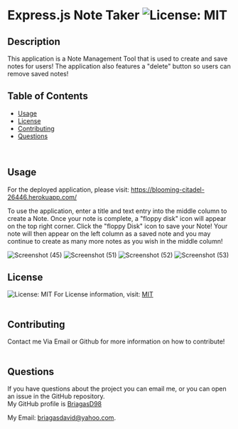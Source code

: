 # Express.js Note Taker ![License: MIT](https://img.shields.io/badge/License-MIT-yellow.svg)

  ## Description
  This application is a Note Management Tool that is used to create and save notes for users! The application also
  features a "delete" button so users can remove saved notes!

  ## Table of Contents
  * [Usage](#Usage)
  * [License](#License)
  * [Contributing](#Contributing)
  * [Questions](#Questions)
  <br/>
  
  ## Usage
  For the deployed application, please visit: https://blooming-citadel-26446.herokuapp.com/
  <br/>
  
  To use the application, enter a title and text entry into the middle column to create a Note. Once your note is complete, a "floppy disk" icon
  will appear on the top right corner. Click the "floppy Disk" icon to save your Note! Your note will then appear on the left column as a saved note and you may
  continue to create as many more notes as you wish in the middle column!
  <br/>
  
  ![Screenshot (45)](https://user-images.githubusercontent.com/83102464/126952136-5da5e4e0-668e-4e8f-9b7c-d19d1572b721.png)
  ![Screenshot (51)](https://user-images.githubusercontent.com/83102464/126952179-a18a430e-c1e6-4fb2-ad01-38b6b8ad30d3.png)
  ![Screenshot (52)](https://user-images.githubusercontent.com/83102464/126952216-e3e85535-7e96-4c13-910e-c2a5f1111ba0.png)
  ![Screenshot (53)](https://user-images.githubusercontent.com/83102464/126952234-5b6340e4-d5a6-4d97-98a2-64c43e98c6e0.png)
  
  ## License
  ![License: MIT](https://img.shields.io/badge/License-MIT-yellow.svg)
  For License information, visit:
  [MIT](https://opensource.org/licenses/MIT)
  <br/>
  <br/>
  ## Contributing
  Contact me Via Email or Github for more information on how to contribute!
  <br/>
  <br/>
  
  ## Questions  
  If you have questions about the project you can email me, or you can open an issue in the GitHub repository.
  <br/>
  My GitHub profile is [BriagasD98](https://github.com/BriagasD98)  
    
  My Email: [briagasdavid@yahoo.com](mailto:briagasdavid@yahoo.com).
